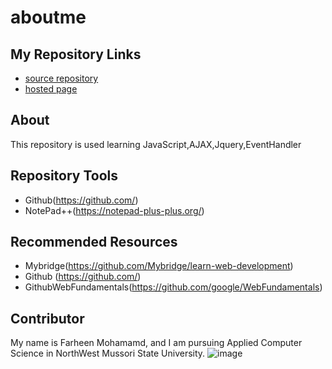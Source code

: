 # aboutme

## My Repository Links
- [source repository](https://github.com/mohammadfarheen/farheen1 "repository: farheen1")
- [hosted page](https://github.com/mohammadfarheen/farheen1/edit/master/README.md)
## About
This repository is used learning JavaScript,AJAX,Jquery,EventHandler
## Repository Tools
- Github(https://github.com/)
- NotePad++(https://notepad-plus-plus.org/)
## Recommended Resources
- Mybridge(https://github.com/Mybridge/learn-web-development)
- Github (https://github.com/)
- GithubWebFundamentals(https://github.com/google/WebFundamentals)
## Contributor
My name is Farheen Mohamamd, and I am pursuing Applied Computer Science in NorthWest Mussori State University.
![image](https://images.pexels.com/photos/60597/dahlia-red-blossom-bloom-60597.jpeg?cs=srgb&dl=bloom-blossom-dahlia-60597.jpg&fm=jpg)
